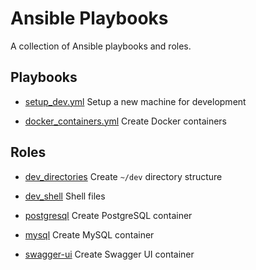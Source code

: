 # Ansible Playbooks

A collection of Ansible playbooks and roles.

## Playbooks

+ [setup_dev.yml](setup_dev.yml)
Setup a new machine for development

+ [docker_containers.yml](docker_containers.yml)
Create Docker containers

## Roles

+ [dev_directories](roles/dev_directories)
Create `~/dev` directory structure

+ [dev_shell](roles/dev_shell)
Shell files

+ [postgresql](roles/postgresql)
Create PostgreSQL container

+ [mysql](roles/mysql)
Create MySQL container

+ [swagger-ui](roles/swagger-ui)
Create Swagger UI container
